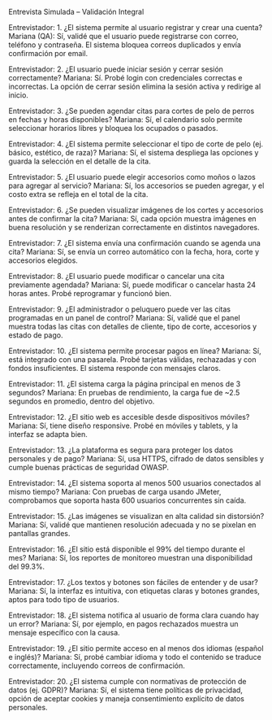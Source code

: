 Entrevista Simulada – Validación Integral

Entrevistador: 1. ¿El sistema permite al usuario registrar y crear una cuenta?
Mariana (QA): Sí, validé que el usuario puede registrarse con correo, teléfono y contraseña. El sistema bloquea correos duplicados y envía confirmación por email.

Entrevistador: 2. ¿El usuario puede iniciar sesión y cerrar sesión correctamente?
Mariana: Sí. Probé login con credenciales correctas e incorrectas. La opción de cerrar sesión elimina la sesión activa y redirige al inicio.

Entrevistador: 3. ¿Se pueden agendar citas para cortes de pelo de perros en fechas y horas disponibles?
Mariana: Sí, el calendario solo permite seleccionar horarios libres y bloquea los ocupados o pasados.

Entrevistador: 4. ¿El sistema permite seleccionar el tipo de corte de pelo (ej. básico, estético, de raza)?
Mariana: Sí, el sistema despliega las opciones y guarda la selección en el detalle de la cita.

Entrevistador: 5. ¿El usuario puede elegir accesorios como moños o lazos para agregar al servicio?
Mariana: Sí, los accesorios se pueden agregar, y el costo extra se refleja en el total de la cita.

Entrevistador: 6. ¿Se pueden visualizar imágenes de los cortes y accesorios antes de confirmar la cita?
Mariana: Sí, cada opción muestra imágenes en buena resolución y se renderizan correctamente en distintos navegadores.

Entrevistador: 7. ¿El sistema envía una confirmación cuando se agenda una cita?
Mariana: Sí, se envía un correo automático con la fecha, hora, corte y accesorios elegidos.

Entrevistador: 8. ¿El usuario puede modificar o cancelar una cita previamente agendada?
Mariana: Sí, puede modificar o cancelar hasta 24 horas antes. Probé reprogramar y funcionó bien.

Entrevistador: 9. ¿El administrador o peluquero puede ver las citas programadas en un panel de control?
Mariana: Sí, validé que el panel muestra todas las citas con detalles de cliente, tipo de corte, accesorios y estado de pago.

Entrevistador: 10. ¿El sistema permite procesar pagos en línea?
Mariana: Sí, está integrado con una pasarela. Probé tarjetas válidas, rechazadas y con fondos insuficientes. El sistema responde con mensajes claros.

Entrevistador: 11. ¿El sistema carga la página principal en menos de 3 segundos?
Mariana: En pruebas de rendimiento, la carga fue de ~2.5 segundos en promedio, dentro del objetivo.

Entrevistador: 12. ¿El sitio web es accesible desde dispositivos móviles?
Mariana: Sí, tiene diseño responsive. Probé en móviles y tablets, y la interfaz se adapta bien.

Entrevistador: 13. ¿La plataforma es segura para proteger los datos personales y de pago?
Mariana: Sí, usa HTTPS, cifrado de datos sensibles y cumple buenas prácticas de seguridad OWASP.

Entrevistador: 14. ¿El sistema soporta al menos 500 usuarios conectados al mismo tiempo?
Mariana: Con pruebas de carga usando JMeter, comprobamos que soporta hasta 600 usuarios concurrentes sin caída.

Entrevistador: 15. ¿Las imágenes se visualizan en alta calidad sin distorsión?
Mariana: Sí, validé que mantienen resolución adecuada y no se pixelan en pantallas grandes.

Entrevistador: 16. ¿El sitio está disponible el 99% del tiempo durante el mes?
Mariana: Sí, los reportes de monitoreo muestran una disponibilidad del 99.3%.

Entrevistador: 17. ¿Los textos y botones son fáciles de entender y de usar?
Mariana: Sí, la interfaz es intuitiva, con etiquetas claras y botones grandes, aptos para todo tipo de usuarios.

Entrevistador: 18. ¿El sistema notifica al usuario de forma clara cuando hay un error?
Mariana: Sí, por ejemplo, en pagos rechazados muestra un mensaje específico con la causa.

Entrevistador: 19. ¿El sitio permite acceso en al menos dos idiomas (español e inglés)?
Mariana: Sí, probé cambiar idioma y todo el contenido se traduce correctamente, incluyendo correos de confirmación.

Entrevistador: 20. ¿El sistema cumple con normativas de protección de datos (ej. GDPR)?
Mariana: Sí, el sistema tiene políticas de privacidad, opción de aceptar cookies y maneja consentimiento explícito de datos personales.
